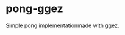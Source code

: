 # pong-ggez
Simple pong implementationmade with [ggez](https://docs.rs/ggez/0.5.1/ggez/index.html).
